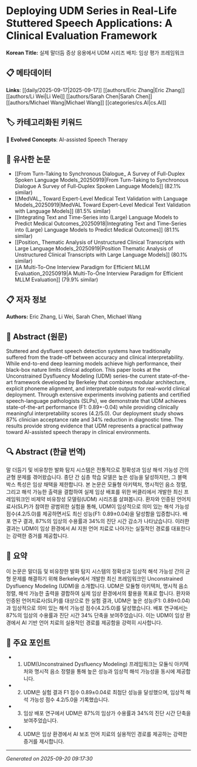 # Deploying UDM Series in Real-Life Stuttered Speech Applications: A Clinical Evaluation Framework

**Korean Title:** 실제 말더듬 증상 응용에서 UDM 시리즈 배치: 임상 평가 프레임워크

## 📋 메타데이터

**Links**: [[daily/2025-09-17|2025-09-17]] [[authors/Eric Zhang|Eric Zhang]] [[authors/Li Wei|Li Wei]] [[authors/Sarah Chen|Sarah Chen]] [[authors/Michael Wang|Michael Wang]] [[categories/cs.AI|cs.AI]]

## 🏷️ 카테고리화된 키워드
**🚀 Evolved Concepts**: AI-assisted Speech Therapy

## 🔗 유사한 논문
- [[From Turn-Taking to Synchronous Dialogue_ A Survey of Full-Duplex Spoken Language Models_20250919|From Turn-Taking to Synchronous Dialogue A Survey of Full-Duplex Spoken Language Models]] (82.1% similar)
- [[MedVAL_ Toward Expert-Level Medical Text Validation with Language Models_20250919|MedVAL Toward Expert-Level Medical Text Validation with Language Models]] (81.5% similar)
- [[Integrating Text and Time-Series into (Large) Language Models to Predict Medical Outcomes_20250918|Integrating Text and Time-Series into (Large) Language Models to Predict Medical Outcomes]] (81.1% similar)
- [[Position_ Thematic Analysis of Unstructured Clinical Transcripts with Large Language Models_20250919|Position Thematic Analysis of Unstructured Clinical Transcripts with Large Language Models]] (80.1% similar)
- [[A Multi-To-One Interview Paradigm for Efficient MLLM Evaluation_20250919|A Multi-To-One Interview Paradigm for Efficient MLLM Evaluation]] (79.9% similar)

## 📋 저자 정보

**Authors:** Eric Zhang, Li Wei, Sarah Chen, Michael Wang

## 📄 Abstract (원문)

Stuttered and dysfluent speech detection systems have traditionally suffered
from the trade-off between accuracy and clinical interpretability. While
end-to-end deep learning models achieve high performance, their black-box
nature limits clinical adoption. This paper looks at the Unconstrained
Dysfluency Modeling (UDM) series-the current state-of-the-art framework
developed by Berkeley that combines modular architecture, explicit phoneme
alignment, and interpretable outputs for real-world clinical deployment.
Through extensive experiments involving patients and certified speech-language
pathologists (SLPs), we demonstrate that UDM achieves state-of-the-art
performance (F1: 0.89+-0.04) while providing clinically meaningful
interpretability scores (4.2/5.0). Our deployment study shows 87% clinician
acceptance rate and 34% reduction in diagnostic time. The results provide
strong evidence that UDM represents a practical pathway toward AI-assisted
speech therapy in clinical environments.

## 🔍 Abstract (한글 번역)

말 더듬기 및 비유창한 발화 탐지 시스템은 전통적으로 정확성과 임상 해석 가능성 간의 균형 문제를 겪어왔습니다. 종단 간 심층 학습 모델은 높은 성능을 달성하지만, 그 블랙박스 특성은 임상 채택을 제한합니다. 본 논문은 모듈형 아키텍처, 명시적인 음소 정렬, 그리고 해석 가능한 출력을 결합하여 실제 임상 배포를 위한 버클리에서 개발한 최신 프레임워크인 비제약 비유창성 모델링(UDM) 시리즈를 살펴봅니다. 환자와 인증된 언어치료사(SLP)가 참여한 광범위한 실험을 통해, UDM이 임상적으로 의미 있는 해석 가능성 점수(4.2/5.0)를 제공하면서도 최신 성능(F1: 0.89±0.04)을 달성함을 입증합니다. 배포 연구 결과, 87%의 임상의 수용률과 34%의 진단 시간 감소가 나타났습니다. 이러한 결과는 UDM이 임상 환경에서 AI 지원 언어 치료로 나아가는 실질적인 경로를 대표한다는 강력한 증거를 제공합니다.

## 📝 요약

이 논문은 말더듬 및 비유창한 발화 탐지 시스템의 정확성과 임상적 해석 가능성 간의 균형 문제를 해결하기 위해 Berkeley에서 개발한 최신 프레임워크인 Unconstrained Dysfluency Modeling (UDM)을 소개합니다. UDM은 모듈형 아키텍처, 명시적 음소 정렬, 해석 가능한 출력을 결합하여 실제 임상 환경에서의 활용을 목표로 합니다. 환자와 인증된 언어치료사(SLP)를 대상으로 한 실험 결과, UDM은 높은 성능(F1: 0.89±0.04)과 임상적으로 의미 있는 해석 가능성 점수(4.2/5.0)를 달성했습니다. 배포 연구에서는 87%의 임상의 수용률과 진단 시간 34% 단축을 보여주었습니다. 이는 UDM이 임상 환경에서 AI 기반 언어 치료의 실용적인 경로를 제공함을 강력히 시사합니다.

## 🎯 주요 포인트

- 1. UDM(Unconstrained Dysfluency Modeling) 프레임워크는 모듈식 아키텍처와 명시적 음소 정렬을 통해 높은 성능과 임상적 해석 가능성을 동시에 제공합니다.

- 2. UDM은 실험 결과 F1 점수 0.89±0.04로 최첨단 성능을 달성했으며, 임상적 해석 가능성 점수 4.2/5.0을 기록했습니다.

- 3. 임상 배포 연구에서 UDM은 87%의 임상가 수용률과 34%의 진단 시간 단축을 보여주었습니다.

- 4. UDM은 임상 환경에서 AI 보조 언어 치료의 실용적인 경로를 제공하는 강력한 증거를 제시합니다.

---

*Generated on 2025-09-20 09:17:30*